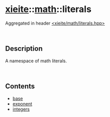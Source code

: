 # [xieite](../../xieite.md)\:\:[math](../../math.md)\:\:literals
Aggregated in header [<xieite/math/literals.hpp>](../../../include/xieite/math/literals.md)

&nbsp;

## Description
A namespace of math literals.

&nbsp;

## Contents
- [base](./namespaces/literals/base.md)
- [exponent](./namespaces/literals/exponent.md)
- [integers](./namespaces/literals/integers.md)
